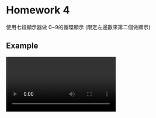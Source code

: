 # Homework 4
使用七段顯示器做 0~9的循環顯示
(限定左邊數來第二個做顯示)

## Example

<video src="C:\Users\Xaio\Desktop\Seminar\大二專題\Lab\Homework 4\Example.MP4"></video>